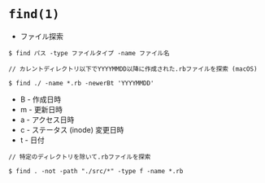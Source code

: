 # `find(1)`
- ファイル探索
```
$ find パス -type ファイルタイプ -name ファイル名
```

```
// カレントディレクトリ以下でYYYYMMDD以降に作成された.rbファイルを探索 (macOS)

$ find ./ -name *.rb -newerBt 'YYYYMMDD'
```

- B - 作成日時
- m - 更新日時
- a - アクセス日時
- c - ステータス (inode) 変更日時
- t - 日付

```
// 特定のディレクトリを除いて.rbファイルを探索

$ find . -not -path "./src/*" -type f -name *.rb
```
